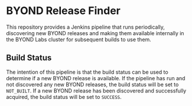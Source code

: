 BYOND Release Finder
====================
This repository provides a Jenkins pipeline that runs periodically, discovering new BYOND releases and making them available internally in the BYOND Labs cluster for subsequent builds to use them.

Build Status
------------
The intention of this pipeline is that the build status can be used to determine if a new BYOND release is available. If the pipeline has run and not discovered any new BYOND releases, the build status will be set to `NOT_BUILT`. If a new BYOND release has been discovered and successfully acquired, the build status will be set to `SUCCESS`.
